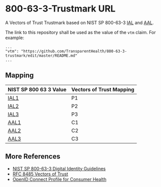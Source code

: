 # 800-63-3-Trustmark URL
A Vectors of Trust Trustmark based on NIST SP 800-63-3 [IAL](https://doi.org/10.6028/NIST.SP.800-63a)
and [AAL](https://doi.org/10.6028/NIST.SP.800-63b).

The link to this repository shall be used as the value of the `vtm` claim. For example:

    ...
    "vtm": "https://github.com/TransparentHealth/800-63-3-trustmark/edit/master/README.md"
    ...

Mapping
-------

| NIST SP 800 63 3 Value                                      | Vectors of Trust Mapping |
| ----------------------------------------------------------- | ------------------------ |
| [IAL1](https://pages.nist.gov/800-63-3/sp800-63a.html#sec4) | P1                       |
| [IAL2](https://pages.nist.gov/800-63-3/sp800-63a.html#sec4) | P2                       |
| [IAL3](https://pages.nist.gov/800-63-3/sp800-63a.html#sec4) | P3                       |
| [AAL1](https://pages.nist.gov/800-63-3/sp800-63b.html#sec4) | C1                       |
| [AAL2](https://pages.nist.gov/800-63-3/sp800-63b.html#sec4) | C2                       
| [AAL3](https://pages.nist.gov/800-63-3/sp800-63b.html#sec4) | C3                       |


More References
---------------

* [NIST SP 800-63-3 Digital Identity Guidelines](https://pages.nist.gov/800-63-3/) 
* [RFC 8485 Vectors of Trust](https://tools.ietf.org/html/rfc8485)
* [OpenID Connect Profile for Consumer Health](https://github.com/TransparentHealth/openid-connect-consumerhealth-profile/blob/master/README.md)
